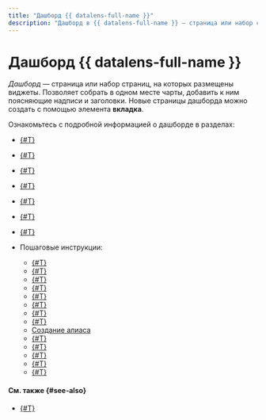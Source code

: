 ```yaml
---
title: "Дашборд {{ datalens-full-name }}"
description: "Дашборд в {{ datalens-full-name }} — страница или набор страниц, на которых размещены виджеты. Позволяет собрать в одном месте чарты, добавить к ним поясняющие надписи и заголовки. Новые страницы дашборда можно создать с помощью элемента вкладка. {{ datalens-name }} позволяет отображать дашборд в полноэкранном режиме."
---
```


# Дашборд {{ datalens-full-name }}

_Дашборд_ — страница или набор страниц, на которых размещены виджеты. Позволяет собрать в одном месте чарты, добавить к ним поясняющие надписи и заголовки.
Новые страницы дашборда можно создать с помощью элемента **вкладка**.


Ознакомьтесь с подробной информацией о дашборде в разделах:

* [{#T}](../dashboard/widget.md)
* [{#T}](../dashboard/link.md)
* [{#T}](../dashboard/selector.md)
* [{#T}](../dashboard/settings.md)
* [{#T}](../dashboard/versioning.md)
* [{#T}](../dashboard/dashboard_parameters.md)
* [{#T}](../dashboard/embedded-objects.md)
* Пошаговые инструкции:

  * [{#T}](../operations/dashboard/create.md)
  * [{#T}](../operations/dashboard/add-description.md)
  * [{#T}](../operations/dashboard/add-support-message.md)
  * [{#T}](../operations/dashboard/add-access-message.md)
  * [{#T}](../operations/dashboard/add-chart.md)
  * [{#T}](../operations/dashboard/add-selector.md)
  * [{#T}](../operations/dashboard/add-text.md)
  * [{#T}](../operations/dashboard/add-title.md)
  * [Создание алиаса](../operations/dashboard/create-alias.md)
  * [{#T}](../operations/dashboard/edit-alias.md)
  * [{#T}](../operations/dashboard/manage-access.md)
  * [{#T}](../operations/dashboard/add-parameters.md)
  * [{#T}](../operations/dashboard/auto-update.md)
  * [{#T}](../operations/dashboard/display-modes.md)


#### См. также {#see-also}

* [{#T}](../security/index.md)
